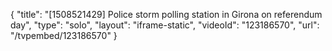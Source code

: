{
    "title": "[1508521429] Police storm polling station in Girona on referendum day",
    "type": "solo",
    "layout": "iframe-static",
    "videoId": "123186570",
    "url": "\/tvpembed\/123186570"
}